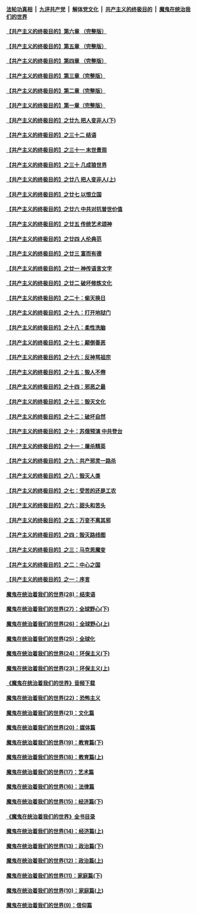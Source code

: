 ####  [法轮功真相](../../../../basic/blob/master/README.md?t=08250952) &nbsp;|&nbsp; [九评共产党](../../../../9ping.md/blob/master/README.md?t=08250952) &nbsp;|&nbsp; [解体党文化](../../../../jtdwh.md/blob/master/README.md?t=08250952)  &nbsp;|&nbsp; [共产主义的终极目的](../../../../gczydzjmd.md/blob/master/README.md?t=08250952) &nbsp;|&nbsp; [魔鬼在统治我们的世界](../../../../mgztzwmdsj.md/blob/master/README.md?t=08250952) 

#### [【共产主义的终极目的】第六章 （完整版）](../pages/nsc422/n11428913.md?t=08250952) 

#### [【共产主义的终极目的】第五章 （完整版）](../pages/nsc422/n11428912.md?t=08250952) 

#### [【共产主义的终极目的】第四章 （完整版）](../pages/nsc422/n11428907.md?t=08250952) 

#### [【共产主义的终极目的】第三章（完整版）](../pages/nsc422/n11428848.md?t=08250952) 

#### [【共产主义的终极目的】第二章（完整版）](../pages/nsc422/n11428831.md?t=08250952) 

#### [【共产主义的终极目的】第一章（完整版）](../pages/nsc422/n11417651.md?t=08250952) 

#### [【共产主义的终极目的】之廿九 把人变非人(下)](../pages/nsc422/n11344140.md?t=08250952) 

#### [【共产主义的终极目的】之三十二 结语](../pages/nsc422/n11360535.md?t=08250952) 

#### [【共产主义的终极目的】之三十一 末世景观](../pages/nsc422/n11351129.md?t=08250952) 

#### [【共产主义的终极目的】之三十 几成狼世界](../pages/nsc422/n11348280.md?t=08250952) 

#### [【共产主义的终极目的】之廿八 把人变非人(上)](../pages/nsc422/n11340492.md?t=08250952) 

#### [【共产主义的终极目的】之廿七 以恨立国](../pages/nsc422/n11336944.md?t=08250952) 

#### [【共产主义的终极目的】之廿六 中共对抗普世价值](../pages/nsc422/n11324785.md?t=08250952) 

#### [【共产主义的终极目的】之廿五 传统艺术颂神](../pages/nsc422/n11296396.md?t=08250952) 

#### [【共产主义的终极目的】之廿四 人伦典范](../pages/nsc422/n11296397.md?t=08250952) 

#### [【共产主义的终极目的】之廿三 富而有德](../pages/nsc422/n11283598.md?t=08250952) 

#### [【共产主义的终极目的】之廿一 神传语言文字](../pages/nsc422/n11263265.md?t=08250952) 

#### [【共产主义的终极目的】之廿二 破坏修炼文化](../pages/nsc422/n11245728.md?t=08250952) 

#### [【共产主义的终极目的】之二十：偷天换日](../pages/nsc422/n11238846.md?t=08250952) 

#### [【共产主义的终极目的】之十九：打开地狱门](../pages/nsc422/n11206376.md?t=08250952) 

#### [【共产主义的终极目的】之十八：柔性洗脑](../pages/nsc422/n11199994.md?t=08250952) 

#### [【共产主义的终极目的】之十七：颠倒善恶](../pages/nsc422/n11179782.md?t=08250952) 

#### [【共产主义的终极目的】之十六：反神骂祖宗](../pages/nsc422/n11166798.md?t=08250952) 

#### [【共产主义的终极目的】之十五：毁人不倦](../pages/nsc422/n11166792.md?t=08250952) 

#### [【共产主义的终极目的】之十四：邪恶之最](../pages/nsc422/n11150249.md?t=08250952) 

#### [【共产主义的终极目的】之十三：毁灭文化](../pages/nsc422/n11135227.md?t=08250952) 

#### [【共产主义的终极目的】之十二：破坏自然](../pages/nsc422/n11135214.md?t=08250952) 

#### [【共产主义的终极目的】之十：苏俄预演 中共登台](../pages/nsc422/n11118424.md?t=08250952) 

#### [【共产主义的终极目的】之十一：屠杀精英](../pages/nsc422/n11118442.md?t=08250952) 

#### [【共产主义的终极目的】之九：共产邪灵一路杀](../pages/nsc422/n11114139.md?t=08250952) 

#### [【共产主义的终极目的】之八：毁灭人类](../pages/nsc422/n11108503.md?t=08250952) 

#### [【共产主义的终极目的】之七：受苦的还是工农](../pages/nsc422/n11101809.md?t=08250952) 

#### [【共产主义的终极目的】之六：甜头和苦头](../pages/nsc422/n11096971.md?t=08250952) 

#### [【共产主义的终极目的】之五：万变不离其邪](../pages/nsc422/n11091285.md?t=08250952) 

#### [【共产主义的终极目的】之四：毁灭路线图](../pages/nsc422/n11086284.md?t=08250952) 

#### [【共产主义的终极目的】之三：马克思魔变](../pages/nsc422/n11061941.md?t=08250952) 

#### [【共产主义的终极目的】之二：中心之国](../pages/nsc422/n11047728.md?t=08250952) 

#### [【共产主义的终极目的】之一：序言](../pages/nsc422/n11086077.md?t=08250952) 

#### [魔鬼在统治着我们的世界(28)：结束语](../pages/nsc422/n10936246.md?t=08250952) 

#### [魔鬼在统治着我们的世界(27)：全球野心(下)](../pages/nsc422/n10928319.md?t=08250952) 

#### [魔鬼在统治着我们的世界(26)：全球野心(上)](../pages/nsc422/n10900318.md?t=08250952) 

#### [魔鬼在统治着我们的世界(25)：全球化](../pages/nsc422/n10788205.md?t=08250952) 

#### [魔鬼在统治着我们的世界(24)：环保主义(下)](../pages/nsc422/n10695307.md?t=08250952) 

#### [魔鬼在统治着我们的世界(23)：环保主义(上)](../pages/nsc422/n10688613.md?t=08250952) 

#### [《魔鬼在统治着我们的世界》音频下载](../pages/nsc422/n10635553.md?t=08250952) 

#### [魔鬼在统治着我们的世界(22)：恐怖主义](../pages/nsc422/n10614727.md?t=08250952) 

#### [魔鬼在统治着我们的世界(21)：文化篇](../pages/nsc422/n10597706.md?t=08250952) 

#### [魔鬼在统治着我们的世界(20)：媒体篇](../pages/nsc422/n10586579.md?t=08250952) 

#### [魔鬼在统治着我们的世界(19)：教育篇(下)](../pages/nsc422/n10564808.md?t=08250952) 

#### [魔鬼在统治着我们的世界(18)：教育篇(上)](../pages/nsc422/n10526970.md?t=08250952) 

#### [魔鬼在统治着我们的世界(17)：艺术篇](../pages/nsc422/n10499093.md?t=08250952) 

#### [魔鬼在统治着我们的世界(16)：法律篇](../pages/nsc422/n10485969.md?t=08250952) 

#### [魔鬼在统治着我们的世界(15)：经济篇(下)](../pages/nsc422/n10469975.md?t=08250952) 

#### [《魔鬼在统治着我们的世界》全书目录](../pages/nsc422/n10464261.md?t=08250952) 

#### [魔鬼在统治着我们的世界(14)：经济篇(上)](../pages/nsc422/n10457370.md?t=08250952) 

#### [魔鬼在统治着我们的世界(13)：政治篇(下)](../pages/nsc422/n10448270.md?t=08250952) 

#### [魔鬼在统治着我们的世界(12)：政治篇(上)](../pages/nsc422/n10444576.md?t=08250952) 

#### [魔鬼在统治着我们的世界(11)：家庭篇(下)](../pages/nsc422/n10440961.md?t=08250952) 

#### [魔鬼在统治着我们的世界(10)：家庭篇(上)](../pages/nsc422/n10435448.md?t=08250952) 

#### [魔鬼在统治着我们的世界(9)：信仰篇](../pages/nsc422/n10432159.md?t=08250952) 

